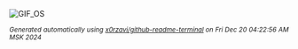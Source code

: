 <div align="justify">
<picture>
    <source media="(prefers-color-scheme: dark)" srcset="https://i.ibb.co/9Hf9PTt/output-gif.gif">
    <source media="(prefers-color-scheme: light)" srcset="https://i.ibb.co/9Hf9PTt/output-gif.gif">
    <img alt="GIF_OS" src="https://i.ibb.co/9Hf9PTt/output-gif.gif">
</picture>

<sub><i>Generated automatically using [x0rzavi/github-readme-terminal](https://github.com/x0rzavi/github-readme-terminal) on Fri Dec 20 04:22:56 AM MSK 2024</i></sub>

</div>

<!-- Image deletion URL: https://ibb.co/whbNtWs/5b2366baf3426a6086959753e18f52bf -->